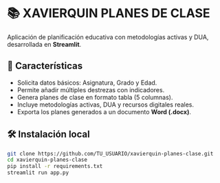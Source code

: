 # 📚 XAVIERQUIN PLANES DE CLASE

Aplicación de planificación educativa con metodologías activas y DUA, desarrollada en **Streamlit**.

## 🚀 Características
- Solicita datos básicos: Asignatura, Grado y Edad.
- Permite añadir múltiples destrezas con indicadores.
- Genera planes de clase en formato tabla (5 columnas).
- Incluye metodologías activas, DUA y recursos digitales reales.
- Exporta los planes generados a un documento **Word (.docx)**.

## 🛠️ Instalación local
```bash
git clone https://github.com/TU_USUARIO/xavierquin-planes-clase.git
cd xavierquin-planes-clase
pip install -r requirements.txt
streamlit run app.py
